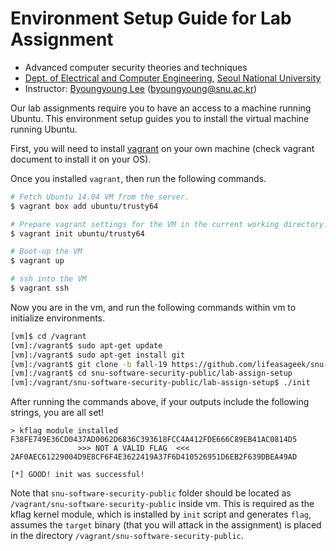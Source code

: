 # Environment Setup Guide for Lab Assignment

- Advanced computer security theories and techniques
- [Dept. of Electrical and Computer Engineering](https://ee.snu.ac.kr/en), [Seoul National University](http://snu.ac.kr/index.html)
- Instructor: [Byoungyoung Lee](https://lifeasageek.github.io/) (byoungyoung@snu.ac.kr)

Our lab assignments require you to have an access to a machine running
Ubuntu. This environment setup guides you to install the virtual
machine running Ubuntu.

First, you will need to install
[vagrant](https://www.vagrantup.com/docs/installation/) on your own
machine (check vagrant document to install it on your OS).

Once you installed `vagrant`, then run the following commands.

```sh
# Fetch Ubuntu 14.04 VM from the server.
$ vagrant box add ubuntu/trusty64

# Prepare vagrant settings for the VM in the current working directory.
$ vagrant init ubuntu/trusty64

# Boot-up the VM
$ vagrant up

# ssh into the VM
$ vagrant ssh
```

Now you are in the vm, and run the following commands within vm to
initialize environments.

```sh
[vm]$ cd /vagrant
[vm]:/vagrant$ sudo apt-get update
[vm]:/vagrant$ sudo apt-get install git
[vm]:/vagrant$ git clone -b fall-19 https://github.com/lifeasageek/snu-software-security-public
[vm]:/vagrant$ cd snu-software-security-public/lab-assign-setup
[vm]:/vagrant/snu-software-security-public/lab-assign-setup$ ./init
```

After running the commands above, if your outputs include the
following strings, you are all set!

```
> kflag module installed
F38FE749E36CD0437AD0062D6836C393618FCC4A412FDE666C89EB41AC0814D5
               >>> NOT A VALID FLAG  <<<
2AF0AEC61229004D9E8CF6F4E3622419A37F6D410526951D6EB2F639DBEA49AD
                  
[*] GOOD! init was successful!
```

Note that `snu-software-security-public` folder should be located as
`/vagrant/snu-software-security-public` inside vm. This is required as the kflag
kernel module, which is installed by `init` script and generates
`flag`, assumes the `target` binary (that you will attack in the
assignment) is placed in the directory `/vagrant/snu-software-security-public`.
